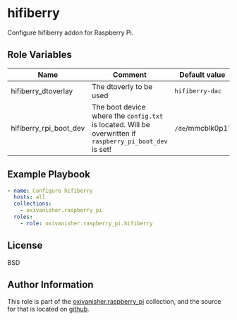 hifiberry
=========

Configure hifiberry addon for Raspberry Pi.

Role Variables
--------------

| Name             | Comment                           | Default value                   |
|------------------|-----------------------------------|---------------------------------|
| hifiberry_dtoverlay    | The dtoverly to be used | `hifiberry-dac` |
| hifiberry_rpi_boot_dev | The boot device where the `config.txt` is located. Will be overwritten if `raspberry_pi_boot_dev` is set! | `/de`/mmcblk0p1` |


Example Playbook
----------------
```yaml
- name: Configure hifiberry
  hosts: all
  collections:
    - oxivanisher.raspberry_pi
  roles:
    - role: oxivanisher.raspberry_pi.hifiberry
```

License
-------

BSD

Author Information
------------------

This role is part of the [oxivanisher.raspberry_pi](https://galaxy.ansible.com/ui/repo/published/oxivanisher/raspberry_pi/) collection, and the source for that is located on [github](https://github.com/oxivanisher/collection-raspberry_pi).
